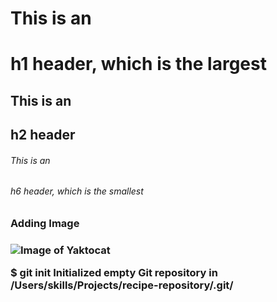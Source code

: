 # This is an <h1> h1 header, which is the largest
## This is an <h2> h2 header
###### This is an <h6> h6 header, which is the smallest

<h3>Adding Image<h3>

![Image of Yaktocat](https://octodex.github.com/images/yaktocat.png)


$ git init
Initialized empty Git repository in /Users/skills/Projects/recipe-repository/.git/
